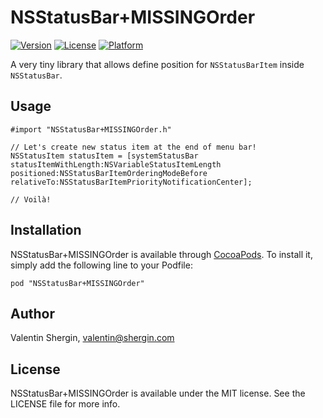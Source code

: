 # NSStatusBar+MISSINGOrder

[![Version](https://img.shields.io/cocoapods/v/NSStatusBar+MISSINGOrder.svg?style=flat)](http://cocoadocs.org/docsets/NSStatusBar+MISSINGOrder)
[![License](https://img.shields.io/cocoapods/l/NSStatusBar+MISSINGOrder.svg?style=flat)](http://cocoadocs.org/docsets/NSStatusBar+MISSINGOrder)
[![Platform](https://img.shields.io/cocoapods/p/NSStatusBar+MISSINGOrder.svg?style=flat)](http://cocoadocs.org/docsets/NSStatusBar+MISSINGOrder)

A very tiny library that allows define position for `NSStatusBarItem` inside `NSStatusBar`.

## Usage

    #import "NSStatusBar+MISSINGOrder.h"

    // Let's create new status item at the end of menu bar!
    NSStatusItem statusItem = [systemStatusBar statusItemWithLength:NSVariableStatusItemLength positioned:NSStatusBarItemOrderingModeBefore relativeTo:NSStatusBarItemPriorityNotificationCenter];

    // Voilà!

## Installation

NSStatusBar+MISSINGOrder is available through [CocoaPods](http://cocoapods.org). To install
it, simply add the following line to your Podfile:

    pod "NSStatusBar+MISSINGOrder"

## Author

Valentin Shergin, valentin@shergin.com

## License

NSStatusBar+MISSINGOrder is available under the MIT license. See the LICENSE file for more info.
